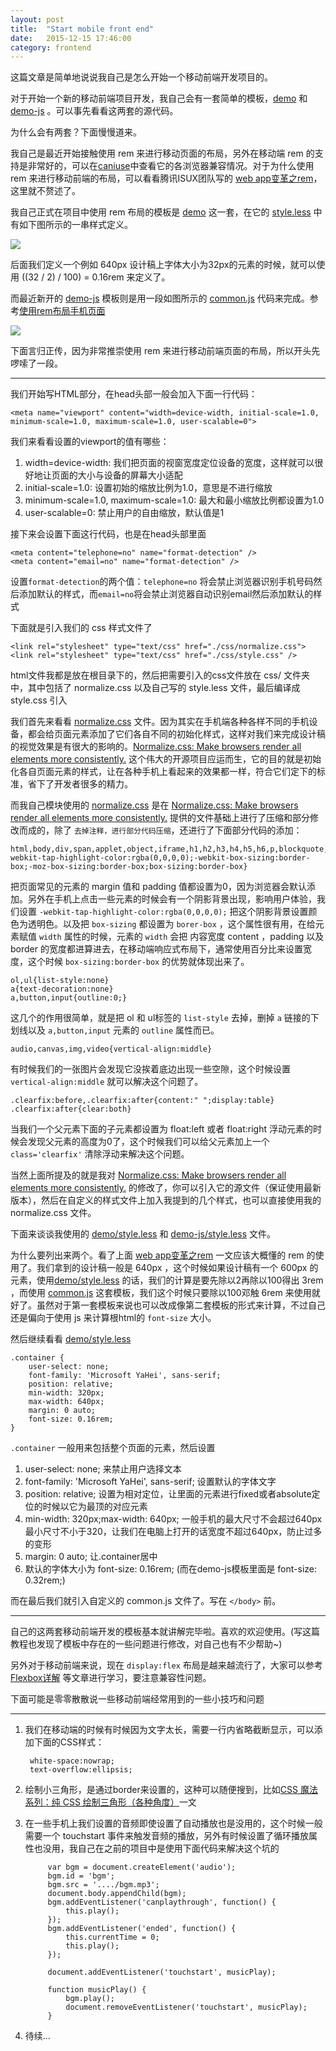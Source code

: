 ```yaml
---
layout: post
title:  "Start mobile front end"
date:   2015-12-15 17:46:00
category: frontend
---
```


这篇文章是简单地说说我自己是怎么开始一个移动前端开发项目的。

对于开始一个新的移动前端项目开发，我自己会有一套简单的模板，[demo](https://github.com/cody1991/cody1991.github.io/tree/master/source/2015.12.15/demo/) 和 [demo-js](https://github.com/cody1991/cody1991.github.io/tree/master/source/2015.12.15/demo-js/) 。可以事先看看这两套的源代码。

为什么会有两套？下面慢慢道来。

我自己是最近开始接触使用 rem 来进行移动页面的布局，另外在移动端 rem 的支持是非常好的，可以在[caniuse](http://caniuse.com/#search=rem)中查看它的各浏览器兼容情况。对于为什么使用 rem 来进行移动前端的布局，可以看看腾讯ISUX团队写的 [web app变革之rem](http://isux.tencent.com/web-app-rem.html)，这里就不赘述了。

我自己正式在项目中使用 rem 布局的模板是 [demo](https://github.com/cody1991/cody1991.github.io/tree/master/source/2015.12.15/demo/) 这一套，在它的 [style.less](https://github.com/cody1991/cody1991.github.io/tree/master/source/2015.12.15/demo/css/style.less) 中有如下图所示的一串样式定义。

<img src="{{site.baseurl}}/source/2015.12.15/1.png">

后面我们定义一个例如 640px 设计稿上字体大小为32px的元素的时候，就可以使用 ((32 / 2) / 100) = 0.16rem 来定义了。

而最近新开的 [demo-js](https://github.com/cody1991/cody1991.github.io/tree/master/source/2015.12.15/demo-js/) 模板则是用一段如图所示的 [common.js](https://github.com/cody1991/cody1991.github.io/tree/master/source/2015.12.15/demo-js/js/common.js) 代码来完成。参考[使用rem布局手机页面](http://www.grycheng.com/?p=1249)

<img src="{{site.baseurl}}/source/2015.12.15/2.png">

下面言归正传，因为非常推崇使用 rem 来进行移动前端页面的布局，所以开头先啰嗦了一段。

------

我们开始写HTML部分，在head头部一般会加入下面一行代码：

	<meta name="viewport" content="width=device-width, initial-scale=1.0, minimum-scale=1.0, maximum-scale=1.0, user-scalable=0">

我们来看看设置的viewport的值有哪些：

1.  width=device-width: 我们把页面的视窗宽度定位设备的宽度，这样就可以很好地让页面的大小与设备的屏幕大小适配
2.  initial-scale=1.0: 设置初始的缩放比例为1.0，意思是不进行缩放
3.  minimum-scale=1.0, maximum-scale=1.0: 最大和最小缩放比例都设置为1.0
4.  user-scalable=0: 禁止用户的自由缩放，默认值是1

接下来会设置下面这行代码，也是在head头部里面

	<meta content="telephone=no" name="format-detection" />
	<meta content="email=no" name="format-detection" />

设置`format-detection`的两个值：`telephone=no` 将会禁止浏览器识别手机号码然后添加默认的样式，而`email=no`将会禁止浏览器自动识别email然后添加默认的样式

下面就是引入我们的 css 样式文件了

	<link rel="stylesheet" type="text/css" href="./css/normalize.css">
    <link rel="stylesheet" type="text/css" href="./css/style.css" />

html文件我都是放在根目录下的，然后把需要引入的css文件放在 css/ 文件夹中，其中包括了 normalize.css 以及自己写的 style.less 文件，最后编译成 style.css 引入

我们首先来看看 [normalize.css](https://github.com/cody1991/cody1991.github.io/tree/master/source/2015.12.15/demo/css/normalize.css) 文件。因为其实在手机端各种各样不同的手机设备，都会给页面元素添加了它们各自不同的初始化样式，这样对我们来完成设计稿的视觉效果是有很大的影响的。[Normalize.css: Make browsers render all elements more consistently.](http://necolas.github.io/normalize.css/) 这个伟大的开源项目应运而生，它的目的就是初始化各自页面元素的样式，让在各种手机上看起来的效果都一样，符合它们定下的标准，省下了开发者很多的精力。

而我自己模块使用的 [normalize.css](https://github.com/cody1991/cody1991.github.io/tree/master/source/2015.12.15/demo/css/normalize.css) 是在 [Normalize.css: Make browsers render all elements more consistently.](http://necolas.github.io/normalize.css/) 提供的文件基础上进行了压缩和部分修改而成的，除了 `去掉注释，进行部分代码压缩`，还进行了下面部分代码的添加：

	html,body,div,span,applet,object,iframe,h1,h2,h3,h4,h5,h6,p,blockquote,pre,a,abbr,acronym,address,big,cite,code,del,dfn,em,img,ins,kbd,q,s,samp,small,strike,strong,sub,sup,tt,var,b,u,i,center,dl,dt,dd,ol,ul,li,fieldset,form,label,legend,table,caption,tbody,tfoot,thead,tr,th,td,article,aside,canvas,details,embed,figure,figcaption,footer,header,hgroup,menu,nav,output,ruby,section,summary,time,mark,audio,video{padding:0;margin:0;-webkit-tap-highlight-color:rgba(0,0,0,0);-webkit-box-sizing:border-box;-moz-box-sizing:border-box;box-sizing:border-box}

把页面常见的元素的 margin 值和 padding 值都设置为0，因为浏览器会默认添加。另外在手机上点击一些元素的时候会有一个阴影背景出现，影响用户体验，我们设置 `-webkit-tap-highlight-color:rgba(0,0,0,0);` 把这个阴影背景设置颜色为透明色。以及把 `box-sizing` 都设置为 `borer-box` ，这个属性很有用，在给元素赋值 `width` 属性的时候，元素的 `width` 会把 内容宽度 content ，padding 以及 border 的宽度都进算进去，在移动端响应式布局下，通常使用百分比来设置宽度，这个时候 `box-sizing:border-box` 的优势就体现出来了。


	ol,ul{list-style:none}
	a{text-decoration:none}
	a,button,input{outline:0;}

这几个的作用很简单，就是把 ol 和 ul标签的 `list-style` 去掉，删掉 `a` 链接的下划线以及 `a,button,input` 元素的 `outline` 属性而已。

	audio,canvas,img,video{vertical-align:middle}

有时候我们的一张图片会发现它没挨着底边出现一些空隙，这个时候设置 `vertical-align:middle` 就可以解决这个问题了。

	.clearfix:before,.clearfix:after{content:" ";display:table}
	.clearfix:after{clear:both}

当我们一个父元素下面的子元素都设置为 float:left 或者 float:right 浮动元素的时候会发现父元素的高度为0了，这个时候我们可以给父元素加上一个 `class='clearfix'` 清除浮动来解决这个问题。

当然上面所提及的就是我对 [Normalize.css: Make browsers render all elements more consistently.](http://necolas.github.io/normalize.css/) 的修改了，你可以引入它的源文件（保证使用最新版本），然后在自定义的样式文件上加入我提到的几个样式，也可以直接使用我的 normalize.css 文件。

下面来谈谈我使用的 [demo/style.less](https://github.com/cody1991/cody1991.github.io/tree/master/source/2015.12.15/demo/css/style.less) 和 [demo-js/style.less](https://github.com/cody1991/cody1991.github.io/tree/master/source/2015.12.15/demo-js/css/style.less) 文件。

为什么要列出来两个。看了上面 [web app变革之rem](http://isux.tencent.com/web-app-rem.html) 一文应该大概懂的 rem 的使用了。我们拿到的设计稿一般是 640px ，这个时候如果设计稿有一个 600px 的元素，使用[demo/style.less](https://github.com/cody1991/cody1991.github.io/tree/master/source/2015.12.15/demo/css/style.less) 的话，我们的计算是要先除以2再除以100得出 3rem ，而使用 [common.js](https://github.com/cody1991/cody1991.github.io/tree/master/source/2015.12.15/demo-js/js/common.js) 这套模板，我们这个时候只要除以100邓触 6rem 来使用就好了。虽然对于第一套模板来说也可以改成像第二套模板的形式来计算，不过自己还是偏向于使用 js 来计算根html的 `font-size` 大小。

然后继续看看 [demo/style.less](https://github.com/cody1991/cody1991.github.io/tree/master/source/2015.12.15/demo/css/style.less)

	.container {
	    user-select: none;
	    font-family: 'Microsoft YaHei', sans-serif;
	    position: relative;
	    min-width: 320px;
	    max-width: 640px;
	    margin: 0 auto;
	    font-size: 0.16rem;
	}

`.container` 一般用来包括整个页面的元素，然后设置

1.  user-select: none; 来禁止用户选择文本
2.  font-family: 'Microsoft YaHei', sans-serif; 设置默认的字体文字
3.  position: relative; 设置为相对定位，让里面的元素进行fixed或者absolute定位的时候以它为最顶的对应元素
4.  min-width: 320px;max-width: 640px; 一般手机的最大尺寸不会超过640px最小尺寸不小于320，让我们在电脑上打开的话宽度不超过640px，防止过多的变形
5.  margin: 0 auto; 让.container居中
6.  默认的字体大小为 font-size: 0.16rem; (而在demo-js模板里面是 font-size: 0.32rem;)

而在最后我们就引入自定义的 common.js 文件了。写在 `</body>` 前。

------

自己的这两套移动前端开发的模板基本就讲解完毕啦。喜欢的欢迎使用。(写这篇教程也发现了模板中存在的一些问题进行修改，对自己也有不少帮助~)

另外对于移动前端来说，现在 `display:flex` 布局是越来越流行了，大家可以参考 [Flexbox详解](http://segmentfault.com/a/1190000002910324) 等文章进行学习，要注意兼容性问题。

下面可能是零零散散说一些移动前端经常用到的一些小技巧和问题

------

1. 我们在移动端的时候有时候因为文字太长，需要一行内省略截断显示，可以添加下面的CSS样式：

		white-space:nowrap;
		text-overflow:ellipsis;

2. 绘制小三角形，是通过border来设置的，这种可以随便搜到，比如[CSS 魔法系列：纯 CSS 绘制三角形（各种角度）](http://www.cnblogs.com/lhb25/p/css-and-css3-triangle.html)一文

3. 在一些手机上我们设置的音频即使设置了自动播放也是没用的，这个时候一般需要一个 touchstart 事件来触发音频的播放，另外有时候设置了循环播放属性也没用，我自己在之前的项目中是使用下面代码来解决这个坑的

		    var bgm = document.createElement('audio');
            bgm.id = 'bgm';
            bgm.src = '..../bgm.mp3';
            document.body.appendChild(bgm);
            bgm.addEventListener('canplaythrough', function() {
                this.play();
            });
            bgm.addEventListener('ended', function() {
                this.currentTime = 0;
                this.play();
            });

            document.addEventListener('touchstart', musicPlay);

            function musicPlay() {
                bgm.play();
                document.removeEventListener('touchstart', musicPlay);
            }

4. 待续...

